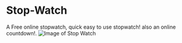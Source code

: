 # Stop-Watch
A Free online stopwatch, quick easy to use stopwatch! also an online countdown!.
![Image of Stop Watch]()
